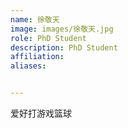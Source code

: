```yaml
---
name: 徐敬天
image: images/徐敬天.jpg
role: PhD Student
description: PhD Student
affiliation: 
aliases:


---
```


爱好打游戏篮球
